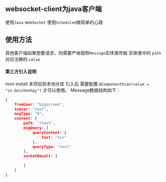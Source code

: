 
## websocket-client为java客户端
  使用`Java-WebSocket`  使用`Scheduled`做简单的心跳
## 使用方法
其他客户端如果想要请求，则需要严格按照`Message`实体类传输 实体类中的 `path`对应注解的 `value`

#### 第三方引入说明 
mvn install 本项目到本地仓库
引入后 需要配置 `@ComponentScan(value = "cn.beichenhpy")` 才可以使用。
Message数据结构如下：
```json
{
	fromUser: "bigscreen",
	toUser: "test",
	msgType: "0",
	content: {
		path: "/test",
		msgQuery: {
			queryContent: {
				test: "sss"
			},
			queryType: "test"
		},
		socketResult: {
			
		}
	}
}
```
